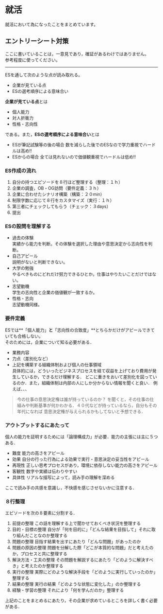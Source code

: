 # 就活
就活において為になったことをまとめています。

## エントリーシート対策
ここに書いていることは，一意見であり，確証があるわけではありません。  
参考程度に使ってください。
***
ESを通して次のような点が読み取れる。
- 企業が見ている点
- ESの選考順序による意味合い

**企業が見ている点**とは
- 個人能力
- 対人折衝力
- 性格・志向性

である。また，**ESの選考順序による意味合い**とは
- ESが筆記試験等の後の場合
  数を減らした後でのESなので学力重視でハードルは高め!!
- ESからの場合
  全ては見れないので価値観重視でハードルは低め!!

### ES作成の流れ
1. 自分の持つエピソードを８行ほど整理する（整理：１ｈ）
2. 企業の調査，OB・OG訪問（要件定義：３ｈ）
3. 企業に合わせたシナリオ構築（構築：２０min）
4. 制限字数に応じて８行をカスタマイズ（実行：１ｈ）
5. 第三者にチェックしてもらう（チェック：３days）
6. 提出

### ESの設問を理解する
- 過去の体験  
  実績から能力を判断。その体験を選択した理由や意思決定から志向性を判断。
- 自己アピール  
  説明がないと判断できない。
- 大学の勉強  
  やるべきものにどれだけ努力できるひとか。仕事はやりたいことだけではない。
- 志望動機  
  学生の志向性と企業の価値観が一致するか。
- 性格・志向  
  志望動機同様。

### 要件定義
ESでは**「個人能力」**と**「志向性の合致度」**とちらかだけがアピールできていても合格しない。  
そのためには，企業について知る必要がある．
- 業務内容
- 力点（差別化など）
- 上記を構築する組織体制および個人の仕事領域  
具体的には，どういったビジネスプロセスを経て収益を上げており費用が発生しているか，できるだけ理解する．
どこに重きをおいて差別化を図っているのか．また，組織体制は内部の人にしか分からない情報を聞くと良い．
例えば、、、
> 今の仕事の意思決定権は誰が持っているのか？
を聞くと，その仕事の仕組みや判断基準が何かわかる．４０代などが持っているなら，自分もその年代になれば
意思決定権が与えられるかもしてないと予想できる．

### アウトプットするにあたって
個人の能力を証明するためには「論理構成力」が必要．能力の主張には主に５つある．
- 難度
  能力の高さをアピール
- 効果
  自分の行った行為による効果で実行・意思決定の妥当性をアピール
- 再現性
  正しい思考プロセスがあり，環境に依存しない能力の高さをアピール
- 客観性
  数字や実績は伝わりやすい
- 具体性
  リアルな描写によって，読み手の理解を深める

ここで読み手の共感を意識し，不快感を感じさせないかに注意する．

### ８行整理
エピソードを次の８要素に分割する．
1. 前提の整理
   この話を理解する上で聞かせておくべき状況を整理する
2. 目的・目標の整理
   自分が「何を目的に」「どんな結果を目指して」それに取り組んだことなのか整理する
3. 問題の整理
   目指す結果を出すにあたり「どんな問題」があったのか
4. 問題の原因の整理
   問題を分解した際「どこが本質的な問題」だと考えたのか，プロセスと共に整理する
5. 解決方法・工夫の整理
   その問題を解説するにあたり「どのように解決すべき」と考えたのか整理する
6. 実行の整理
   実際にどのような解決手段を「どのように実行していったのか」整理する
7. 結果の整理
   実行の結果「どのような状態に変化した」のか整理する
8. 経験・学習の整理
   それにより「何を学んだのか」整理する

上記のことをまとめるにあたり，その企業が求めているところを詳しく書く必要がある．
  
